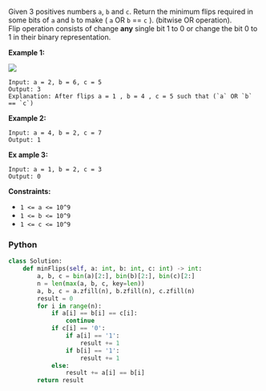Given 3 positives numbers  `a`,  `b`  and  `c`. Return the minimum flips required in some bits of  `a`  and  `b`  to
make ( `a`  OR  `b`  ==  `c` ). (bitwise OR operation).  
Flip operation consists of change **any** single bit 1 to 0 or change the bit 0 to 1 in their binary representation.

**Example 1:**

![](https://assets.leetcode.com/uploads/2020/01/06/sample_3_1676.png)

```
Input: a = 2, b = 6, c = 5
Output: 3
Explanation: After flips a = 1 , b = 4 , c = 5 such that (`a` OR `b` == `c`)
```

**Example 2:**

```
Input: a = 4, b = 2, c = 7
Output: 1
```

**Ex ample 3:**

```
Input: a = 1, b = 2, c = 3
Output: 0
```

**Constraints:**

- `1 <= a <= 10^9`
- `1 <= b <= 10^9`
- `1 <= c <= 10^9`

### Python

```python
class Solution:
    def minFlips(self, a: int, b: int, c: int) -> int:
        a, b, c = bin(a)[2:], bin(b)[2:], bin(c)[2:]
        n = len(max(a, b, c, key=len))
        a, b, c = a.zfill(n), b.zfill(n), c.zfill(n)
        result = 0
        for i in range(n):
            if a[i] == b[i] == c[i]:
                continue
            if c[i] == '0':
                if a[i] == '1':
                    result += 1
                if b[i] == '1':
                    result += 1
            else:
                result += a[i] == b[i]
        return result
```